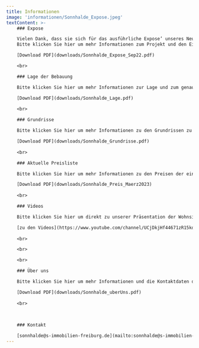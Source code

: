 ```yaml
---
title: Informationen
image: 'informationen/Sonnhalde_Expose.jpeg'
textContent: >-
    ### Expose

    Vielen Dank, dass sie sich für das ausführliche Expose’ unseres Neubauprojektes der Wohnungen an der Sonnhalde in Waldkirch Kollnau interessieren.  
    Bitte klicken Sie hier um mehr Informationen zum Projekt und den Eigentumswohnungen zu erhalten.

    [Download PDF](downloads/Sonnhalde_Expose_Sep22.pdf)

    <br>

    ### Lage der Bebauung

    Bitte klicken Sie hier um mehr Informationen zur Lage und zum genauen Standort der Eigentumswohnungen zu erhalten.

    [Download PDF](downloads/Sonnhalde_Lage.pdf)
    
    <br>

    ### Grundrisse

    Bitte klicken Sie hier um mehr Informationen zu den Grundrissen zu erhalten.

    [Download PDF](downloads/Sonnhalde_Grundrisse.pdf)
    
    <br>

    ### Aktuelle Preisliste

    Bitte klicken Sie hier um mehr Informationen zu den Preisen der einzelnen Eigentumswohnungen zu erhalten.

    [Download PDF](downloads/Sonnhalde_Preis_Maerz2023)
    
    <br>

    ### Videos

    Bitte klicken Sie hier um direkt zu unserer Präsentation der Wohnsiedlung zu gelangen.

    [zu den Videos](https://www.youtube.com/channel/UCjDkjHf44671zR15kdI8Lsg)  
    
    <br>

    <br>

    <br>

    ### Über uns

    Bitte klicken Sie hier um mehr Informationen und die Kontaktdaten des Teams zu sehen, das sich um die Planung, den Bau und den Verkauf der Eigentumswohnungen kümmert.

    [Download PDF](downloads/Sonnhalde_uberUns.pdf)  
    
    <br>
    
    

    ### Kontakt

    [sonnhalde@s-immobilien-freiburg.de](mailto:sonnhalde@s-immobilien-freiburg.de)
---
```

